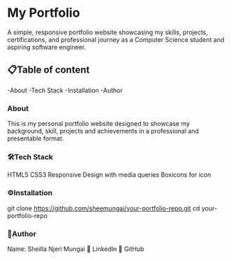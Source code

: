 # My Portfolio
A simple, responsive portfolio website showcasing my skills, projects, certifications, and professional journey as a Computer Science student and aspiring software engineer.
## 📋Table of content
-About
-Tech Stack
-Installation
-Author
### About
This is my personal portfolio website designed to showcase my background, skill, projects and achievements in a professional and presentable format.
### 🛠️Tech Stack
HTML5
CSS3
Responsive Design with media queries
Boxicons for icon
### ⚙️Installation
git clone https://github.com/sheemungai/your-portfolio-repo.git
cd your-portfolio-repo
### 👩Author
Name: Sheilla Njeri Mungai
🔗 LinkedIn
🐙 GitHub

